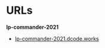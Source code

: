 ﻿# URLs
**lp-commander-2021**
- [lp-commander-2021.dcode.works](https://lp-commander-2021.dcode.works)
